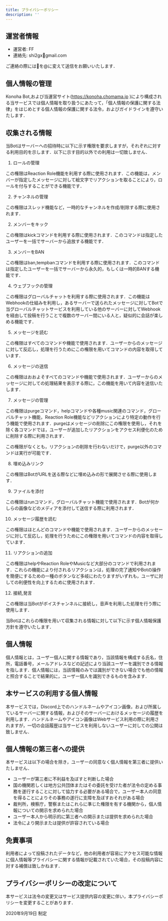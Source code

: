 ```yaml
---
title: プライバシーポリシー
description: ''
---
```


## 運営者情報

- 運営者: FF
- 連絡先: shi2gx🍋gmail.com

ご連絡の際には🍋を@に変えて送信をお願いいたします．

## 個人情報の管理

Konoha Bot,および当運営サイト(https://konoha.chomama.jp )により構成される当サービスでは個人情報を取り扱うにあたって，「個人情報の保護に関する法律」をはじめとする個人情報の保護に関する法令，およびガイドラインを遵守いたします．

## 収集される情報

当Botはサーバーへの招待時に以下に示す権限を要求しますが，それぞれに対する利用目的を示します．以下に示す目的以外での利用は一切致しません．

1. ロールの管理

この権限はReaction Role機能を利用する際に使用されます．この機能は，メンバーが指定したメッセージに対して絵文字でリアクションを取ることにより，ロールを付与することができる機能です．

2. チャンネルの管理

この権限はスレッド機能など，一時的なチャンネルを作成/削除する際に使用されます．

2. メンバーをキック

この権限はkickコマンドを利用する際に使用されます．このコマンドは指定したユーザーを一括でサーバーから追放する機能です．

3. メンバーをBAN

この権限はban,tempbanコマンドを利用する際に使用されます．このコマンドは指定したユーザーを一括でサーバーから永久的，もしくは一時的BANする機能です．

4. ウェブフックの管理

この権限はグローバルチャットを利用する際に使用されます．この機能はWebhookの仕組みを利用し，あるサーバーで送られたメッセージに対してBotで当グローバルチャットサービスを利用している他のサーバーに対してWebhookを経由して投稿を行うことで複数のサーバー間にいる人と，疑似的に会話が楽しめる機能です．

5. メッセージを読む

この権限はすべてのコマンドや機能で使用されます．ユーザーからのメッセージに対して反応し，処理を行うためにこの権限を用いてコマンドの内容を取得しています．

6. メッセージの送信

この権限はおおよそすべてのコマンドや機能で使用されます．ユーザーからのメッセージに対しての処理結果を表示する際に，この機能を用いて内容を送信いたします．

7. メッセージの管理

この権限はpurgeコマンド，helpコマンドや各種music関連のコマンド，グローバルチャット機能，Reaction Role機能などリアクションにより特定の動作を行う機能で使用されます．purgeはメッセージの削除にこの権限を使用し，それを除く各コマンドでは，ユーザーが追加したリアクションをアクセス利便化のために削除する際に利用されます．

この権限がなくとも，リアクションの削除を行わないだけで，purge以外のコマンドは実行が可能です．

8. 埋め込みリンク

この権限はBotがURLを送る際などに埋め込みの形で展開させる際に使用します．

9. ファイルを添付

この権限はrunコマンド，グローバルチャット機能で使用されます．Botが何かしらの画像などのメディアを添付して送信する際に利用されます．

10. メッセージ履歴を読む

この権限はほとんどのコマンドや機能で使用されます．ユーザーからのメッセージに対して反応し，処理を行うためにこの権限を用いてコマンドの内容を取得しています．

11. リアクションの追加

この権限はhelpやReaction RoleやMusicなど大部分のコマンドで利用されます．これらの機能により付されるリアクションは，処理の完了通知やBotの操作を簡便にするための一種のボタンなど多岐にわたりますがいずれも，ユーザに対しての利便性を向上するために使用されます．

12. 接続,発言

この権限は当Botがボイスチャンネルに接続し，音声を利用した処理を行う際に使用します．


当Botはこれらの権限を用いて収集される情報に対して以下に示す個人情報保護方針を遵守いたします．

## 個人情報

個人情報とは，ユーザー個人に関する情報であり，当該情報を構成する氏名，住所，電話番号，メールアドレスなどの記述により当該ユーザーを識別できる情報を指します．個人情報には，当該情報のみでは識別ができない場合でも他の情報と照合することで結果的に，ユーザー個人を識別できるものを含みます．

## 本サービスの利用する個人情報

本サービスでは，Discord上でのハンドルネームやアイコン画像，および所属しているサーバーに関する情報，およびそのサーバーにおけるメッセージの履歴を利用します．ハンドルネームやアイコン画像はWebサービス利用の際に利用されますが，一切の会話履歴は当サービスを利用しないユーザーに対しての公開は致しません．

## 個人情報の第三者への提供

本サービスは以下の場合を除き，ユーザーの同意なく個人情報を第三者に提供いたしません．

- ユーザーが第三者に不利益を及ぼすと判断した場合
- 国の機関若しくは地方公共団体またはその委託を受けた者が法令の定める事務を遂行することに対して協力する必要がある場合で，ユーザー本人の同意を得ることによりその事務の遂行に支障を及ぼすおそれがある場合
- 裁判所，検察庁，警察またはこれらに準じた権限を有する機関から，個人情報についての開示を求められた場合
- ユーザー本人から明示的に第三者への開示または提供を求められた場合
- 法令により開示または提供が許容されている場合

## 免責事項

利用者によって投稿されたデータなど，他の利用者が容易にアクセス可能な情報に個人情報等プライバシーに関する情報が記載されていた場合，その投稿内容に対する補償は致しかねます．

## プライバシーポリシーの改定について

本サービスは法令の変更又はサービス提供内容の変更に伴い，本プライバシーポリシーを変更することがあります．

2020年9月19日 制定
